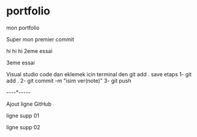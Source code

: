 # portfolio

mon portfolio

Super mon premier commit

hi hi hi
2eme essai

3eme essai

Visual studio code dan eklemek icin
terminal den git add . 
save etaps
1- git add .
2- git commit -m "isim ver(note)"
3- git push   

----°-----

Ajout ligne GitHub

ligne supp 01

ligne supp 02